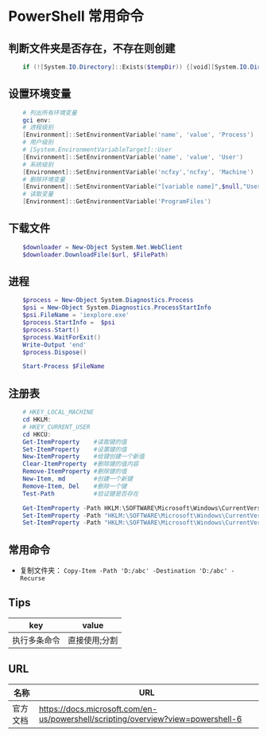 # PowerShell 常用命令

## 判断文件夹是否存在，不存在则创建

```PowerShell
    if (![System.IO.Directory]::Exists($tempDir)) {[void][System.IO.Directory]::CreateDirectory($tempDir)}
```

## 设置环境变量

```PowerShell
    # 列出所有环境变量
    gci env:
    # 进程级别
    [Environment]::SetEnvironmentVariable('name', 'value', 'Process')
    # 用户级别
    # [System.EnvironmentVariableTarget]::User
    [Environment]::SetEnvironmentVariable('name', 'value', 'User')
    # 系统级别
    [Environment]::SetEnvironmentVariable('ncfxy','ncfxy', 'Machine')
    # 删除环境变量
    [Environment]::SetEnvironmentVariable("[variable name]",$null,"User")
    # 读取变量
    [Environment]::GetEnvironmentVariable('ProgramFiles')
```

## 下载文件

```PowerShell
    $downloader = New-Object System.Net.WebClient
    $downloader.DownloadFile($url, $FilePath)
```

## 进程

```PowerShell
    $process = New-Object System.Diagnostics.Process
    $psi = New-Object System.Diagnostics.ProcessStartInfo
    $psi.FileName = 'iexplore.exe'
    $process.StartInfo =  $psi
    $process.Start()
    $process.WaitForExit()
    Write-Output 'end'
    $process.Dispose()
```

```PowerShell
    Start-Process $FileName
```

## 注册表

```PowerShell
    # HKEY_LOCAL_MACHINE
    cd HKLM:
    # HKEY_CURRENT_USER
    cd HKCU:
    Get-ItemProperty    #读取键的值
    Set-ItemProperty    #设置键的值
    New-ItemProperty    #给键创建一个新值
    Clear-ItemProperty  #删除键的值内容
    Remove-ItemProperty #删除键的值
    New-Item, md        #创建一个新键
    Remove-Item, Del    #删除一个键
    Test-Path           #验证键是否存在

    Get-ItemProperty -Path HKLM:\SOFTWARE\Microsoft\Windows\CurrentVersion -Name "ProgramFilesDir"
    Set-ItemProperty -Path "HKLM:\SOFTWARE\Microsoft\Windows\CurrentVersion" -Name "ProgramFilesDir" -Value "D:\ncfxy\software"
    Set-ItemProperty -Path "HKLM:\SOFTWARE\Microsoft\Windows\CurrentVersion" -Name "ProgramFilesDir (x86)" -Value "D:\ncfxy\software"
```

## 常用命令

- 复制文件夹： `Copy-Item -Path 'D:/abc' -Destination 'D:/abc' -Recurse`

## Tips

| key          | value         |
|--------------|---------------|
| 执行多条命令 | 直接使用;分割 |

## URL

| 名称     | URL                                                                              |
|--------|----------------------------------------------------------------------------------|
| 官方文档 | https://docs.microsoft.com/en-us/powershell/scripting/overview?view=powershell-6 |